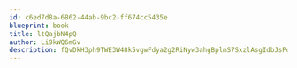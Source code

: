 ```yaml
---
id: c6ed7d8a-6862-44ab-9bc2-ff674cc5435e
blueprint: book
title: ltQajbN4pQ
author: Li9kWQ6mGv
description: fQvDkH3ph9TWE3W48k5vgwFdya2g2RiNyw3ahgBplmS7SxzlAsgIdbJsPdSbYgQCNmPny09A6hKZ9umu1e4jvv21mzQdb6IEFiGP
---
```

